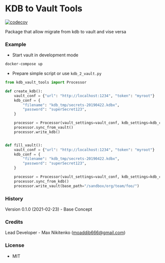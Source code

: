 # KDB to Vault Tools

[![codecov](https://codecov.io/gh/moaddib666/kdb-vault-tools/branch/master/graph/badge.svg?token=2P8a1JEjSn)](https://codecov.io/gh/moaddib666/kdb-vault-tools)

Package that allow migrate from kdb to vault and vise versa

### Example
- Start vault in development mode
```bash
docker-compose up
```

- Prepare simple script or use `kdb_2_vault.py`

```python
from kdb_vault_tools import Processor

def create_kdb():
    vault_conf = {"url": "http://localhost:1234", "token": "myroot"}
    kdb_conf = {
        "filename": "kdb_tmp/secrets-20190422.kdbx",
        "password": "superSecret123",
    }

    processor = Processor(vault_settings=vault_conf, kdb_settings=kdb_conf)
    processor.sync_from_vault()
    processor.write_kdb()


def fill_vault():
    vault_conf = {"url": "http://localhost:1234", "token": "myroot"}
    kdb_conf = {
        "filename": "kdb_tmp/secrets-20190422.kdbx",
        "password": "superSecret123",
    }

    processor = Processor(vault_settings=vault_conf, kdb_settings=kdb_conf)
    processor.sync_from_kdb()
    processor.write_vault(base_path="/sandbox/org/team/foo/") 
```

### History
Version 0.1.0 (2021-02-23) - Base Concept

### Credits
Lead Developer - Max Nikitenko (moaddib666@gmail.com)

### License
- MIT
